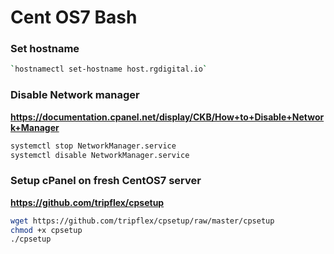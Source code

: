 # Cent OS7 Bash

### Set hostname
```bash
`hostnamectl set-hostname host.rgdigital.io`
```

### Disable Network manager
**https://documentation.cpanel.net/display/CKB/How+to+Disable+Network+Manager**
```bash
systemctl stop NetworkManager.service
systemctl disable NetworkManager.service
```

### Setup cPanel on fresh CentOS7 server
**https://github.com/tripflex/cpsetup**
```bash
wget https://github.com/tripflex/cpsetup/raw/master/cpsetup
chmod +x cpsetup
./cpsetup
```
